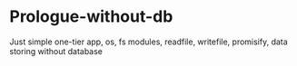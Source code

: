 # Prologue-without-db
Just simple one-tier app, os, fs modules, readfile, writefile, promisify, data storing without database 
